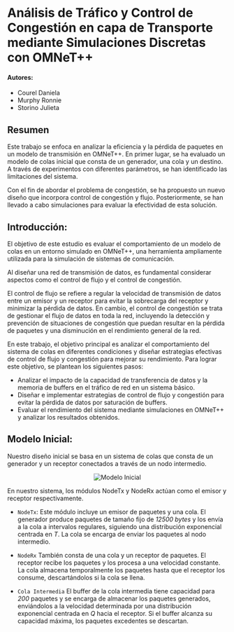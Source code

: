# Análisis de Tráfico y Control de Congestión en capa de Transporte mediante Simulaciones Discretas con OMNeT++

#### Autores:

- Courel Daniela
- Murphy Ronnie
- Storino Julieta

## Resumen

Este trabajo se enfoca en analizar la eficiencia y la pérdida de paquetes en un modelo de transmisión en OMNeT++. En primer lugar, se ha evaluado un modelo de colas inicial que consta de un generador, una cola y un destino. A través de experimentos con diferentes parámetros, se han identificado las limitaciones del sistema.

Con el fin de abordar el problema de congestión, se ha propuesto un nuevo diseño que incorpora control de congestión y flujo. Posteriormente, se han llevado a cabo simulaciones para evaluar la efectividad de esta solución.

## Introducción:

El objetivo de este estudio es evaluar el comportamiento de un modelo de colas en un entorno simulado en OMNeT++, una herramienta ampliamente utilizada para la simulación de sistemas de comunicación.

Al diseñar una red de transmisión de datos, es fundamental considerar aspectos como el control de flujo y el control de congestión.

El control de flujo se refiere a regular la velocidad de transmisión de datos entre un emisor y un receptor para evitar la sobrecarga del receptor y minimizar la pérdida de datos. En cambio, el control de congestión se trata de gestionar el flujo de datos en toda la red, incluyendo la detección y prevención de situaciones de congestión que puedan resultar en la pérdida de paquetes y una disminución en el rendimiento general de la red.

En este trabajo, el objetivo principal es analizar el comportamiento del sistema de colas en diferentes condiciones y diseñar estrategias efectivas de control de flujo y congestión para mejorar su rendimiento. Para lograr este objetivo, se plantean los siguientes pasos:

- Analizar el impacto de la capacidad de transferencia de datos y la memoria de buffers en el tráfico de red en un sistema básico.
- Diseñar e implementar estrategias de control de flujo y congestión para evitar la pérdida de datos por saturación de buffers.
- Evaluar el rendimiento del sistema mediante simulaciones en OMNeT++ y analizar los resultados obtenidos.

## Modelo Inicial:

Nuestro diseño inicial se basa en un sistema de colas que consta de un generador y un receptor conectados a través de un nodo intermedio.

<p align="center">
  <img src="images/output.png" alt="Modelo Inicial">
</p>

En nuestro sistema, los módulos NodeTx y NodeRx actúan como el emisor y receptor respectivamente.

- `NodeTx`: Este módulo incluye un emisor de paquetes y una cola. El generador produce paquetes de tamaño fijo de *12500 bytes* y los envía a la cola a intervalos regulares, siguiendo una distribución exponencial centrada en *T*. La cola se encarga de enviar los paquetes al nodo intermedio.

- `NodeRx` También consta de una cola y un receptor de paquetes. El receptor recibe los paquetes y los procesa a una velocidad constante. La cola almacena temporalmente los paquetes hasta que el receptor los consume, descartándolos si la cola se llena.

- `Cola Intermedia` El buffer de la cola intermedia tiene capacidad para *200* paquetes y se encarga de almacenar los paquetes generados, enviándolos a la velocidad determinada por una distribución exponencial centrada en *Q* hacia el receptor. Si el buffer alcanza su capacidad máxima, los paquetes excedentes se descartan.
